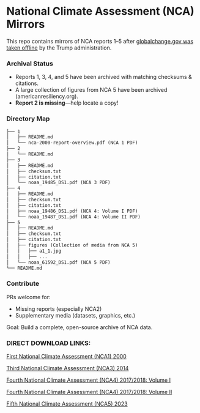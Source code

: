 # National Climate Assessment (NCA) Mirrors  

This repo contains mirrors of NCA reports 1–5 after [globalchange.gov was taken offline](https://www.npr.org/2025/07/01/nx-s1-5453501/national-climate-assessment-nca5-archive-report) by the Trump administration.  

### Archival Status  
- Reports 1, 3, 4, and 5 have been archived with matching checksums & citations.
- A large collection of figures from NCA 5 have been archived (americanresiliency.org).
- **Report 2 is missing**—help locate a copy!

### Directory Map
````markdown
├── 1
│   ├── README.md
│   └── nca-2000-report-overview.pdf (NCA 1 PDF)
├── 2
│   └── README.md
├── 3
│   ├── README.md
│   ├── checksum.txt
│   ├── citation.txt
│   └── noaa_19485_DS1.pdf (NCA 3 PDF)
├── 4
│   ├── README.md
│   ├── checksum.txt
│   ├── citation.txt
│   ├── noaa_19486_DS1.pdf (NCA 4: Volume I PDF)
│   └── noaa_19487_DS1.pdf (NCA 4: Volume II PDF)
├── 5
│   ├── README.md
│   ├── checksum.txt
│   ├── citation.txt
│   ├── figures (Collection of media from NCA 5)
│   │   ├── a1_1.jpg
│   │   ├── ...
│   └── noaa_61592_DS1.pdf (NCA 5 PDF)
└── README.md
````

### Contribute  
PRs welcome for:  
- Missing reports (especially NCA2)  
- Supplementary media (datasets, graphics, etc.)  

Goal: Build a complete, open-source archive of NCA data.

### DIRECT DOWNLOAD LINKS:

[First National Climate Assessment (NCA1) 2000](https://github.com/bergutman/NCA/raw/refs/heads/main/1/nca-2000-report-overview.pdf?download=)

[Third National Climate Assessment (NCA3) 2014](https://github.com/bergutman/NCA/raw/refs/heads/main/3/noaa_19485_DS1.pdf?download=)

[Fourth National Climate Assessment (NCA4) 2017/2018: Volume I](https://github.com/bergutman/NCA/raw/refs/heads/main/4/noaa_19486_DS1.pdf?download=)

[Fourth National Climate Assessment (NCA4) 2017/2018: Volume II](https://github.com/bergutman/NCA/raw/refs/heads/main/4/noaa_19487_DS1.pdf?download=)

[Fifth National Climate Assessment (NCA5) 2023](https://github.com/bergutman/NCA/raw/refs/heads/main/5/noaa_61592_DS1.pdf?download=)

